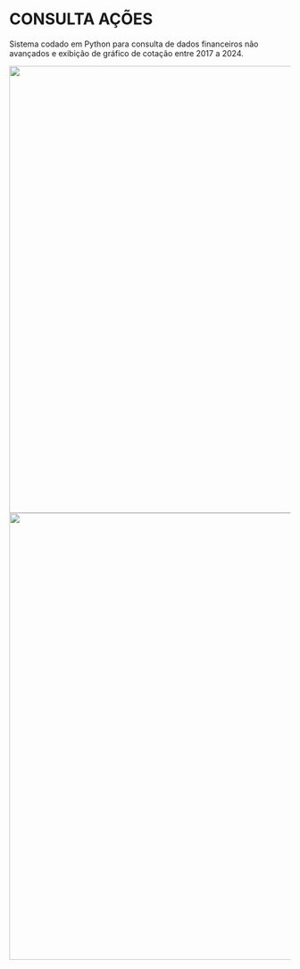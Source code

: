 # CONSULTA AÇÕES
<p>Sistema codado em Python para consulta de dados financeiros não avançados e exibição de gráfico de cotação entre 2017 a 2024.</p>

<div align="center">
<img src="https://github.com/user-attachments/assets/58e29d9e-7bb3-4138-9eb0-311abdbdd636" width="800px" />   
<img src="https://github.com/user-attachments/assets/90787f0f-24db-4a34-847d-5ff3fb5c306d" width="800px" />   
</div> 
